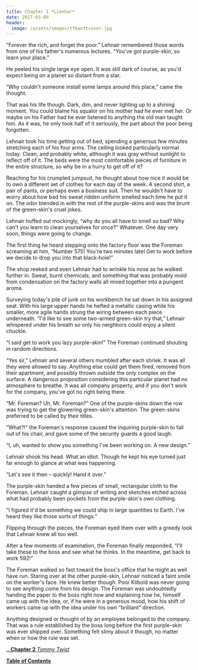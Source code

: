 ```yaml
---
title: Chapter 1 *Lienhar*
date: 2017-03-09
header:
  image: /assets/images/tfbaottcover.jpg
---
```


“Forever the rich, and forget the poor.” Lehnair remembered those words from one of his father's numerous lectures. “You've got purple-skin, so learn your place.”

He peeled his single large eye open. It was still dark of course, as you'd expect being on a planet so distant from a star.

“Why couldn't someone install some lamps around this place,” came the thought.

That was his life though. Dark, dim, and never lighting up to a shining moment. You could blame his squalor on his mother had he ever met her. Or maybe on his Father had he ever listened to anything the old man taught him. As it was, he only took half of it seriously, the part about the poor being forgotten.

Lehnair took his time getting out of bed, spending a generous few minutes stretching each of his four arms. The ceiling looked particularly normal today. Clean, and probably white, although it was gray without sunlight to reflect off of it. The beds were the most comfortable pieces of furniture in the entire structure, so why be in a hurry to get off of it?

Reaching for his crumpled jumpsuit, he thought about how nice it would be to own a different set of clothes for each day of the week. A second shirt, a pair of pants, or perhaps even a business suit. Then he wouldn't have to worry about how bad his sweat ridden uniform smelled each time he put it on. The odor blended in with the rest of the purple-skins and was the brunt of the green-skin's cruel jokes.

Lehnair huffed out mockingly, “why do you all have to smell so bad? Why can't you learn to clean yourselves for once?” Whatever. One day very soon, things were going to change.

	
The first thing he heard stepping onto the factory floor was the Foreman screaming at him, “Number 575! You're two minutes late! Get to work before we decide to drop you into that black-hole!”

The shop reeked and even Lehnair had to wrinkle his nose as he walked further in. Sweat, burnt chemicals, and something that was probably mold from condensation on the factory walls all mixed together into a pungent aroma.

Surveying today's pile of junk on his workbench he sat down in his assigned seat. With his large upper hands he hefted a metallic casing while his smaller, more agile hands strung the wiring between each piece underneath. “I'd like to see some two-armed green-skin try that,” Lehnair whispered under his breath so only his neighbors could enjoy a silent chuckle. 

“I said get to work you lazy purple-skin!” The Foreman continued shouting in random directions.

“Yes sir,” Lehnair and several others mumbled after each shriek. It was all they were allowed to say. Anything else could get them fired, removed from their apartment, and possibly thrown outside the only complex on the surface. A dangerous proposition considering this particular planet had no atmosphere to breathe. It was all company property, and if you don't work for the company, you've got no right being there.

“Mr. Foreman? Uh, Mr. Foreman?” One of the purple-skins down the row was trying to get the glowering green-skin's attention. The green-skins preferred to be called by their titles.

“What?!” the Foreman's response caused the inquiring purple-skin to fall out of his chair, and gave some of the security guards a good laugh.

“I, uh, wanted to show you something I've been working on. A new design.”

Lehnair shook his head. What an idiot. Though he kept his eye turned just far enough to glance at what was happening.

“Let's see it then – quickly! Hand it over.”

The purple-skin handed a few pieces of small, rectangular cloth to the Foreman. Lehnair caught a glimpse of writing and sketches etched across what had probably been pockets from the purple-skin's own clothing.

“I figured it'd be something we could ship in large quantities to Earth. I've heard they like those sorts of things.”

Flipping through the pieces, the Foreman eyed them over with a greedy look that Lehnair knew all too well.

After a few moments of examination, the Foreman finally responded, “I'll take these to the boss and see what he thinks. In the meantime, get back to work 592!”

The Foreman walked so fast toward the boss's office that he might as well have run. Staring over at the other purple-skin, Lehnair noticed a faint smile on the worker's face. He knew better though. Poor Klibold was never going to see anything come from his design. The Foreman was undoubtedly handing the paper to the boss right now and explaining how he, himself came up with the idea, or, if he were in a generous mood, how his shift of workers came up with the idea under his own “brilliant” direction. 

Anything designed or thought of by an employee belonged to the company. That was a rule established by the boss long before the first purple-skin was ever shipped over. Something felt slimy about it though, no matter when or how the rule was set.


[...**Chapter 2** *Tommy Twist*](http://www.jetadams.com/tfbaott/chapter2/)

[**Table of Contents**](http://www.jetadams.com/tfbaott/contents/)